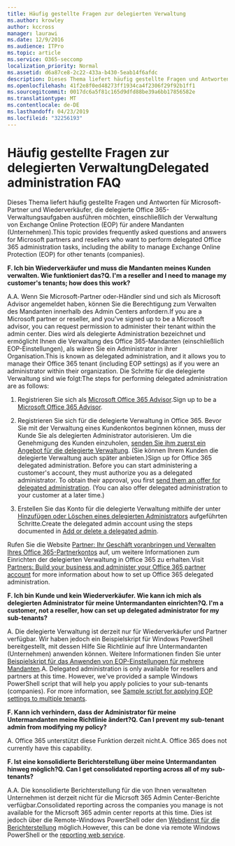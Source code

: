 ```yaml
---
title: Häufig gestellte Fragen zur delegierten Verwaltung
ms.author: krowley
author: kccross
manager: laurawi
ms.date: 12/9/2016
ms.audience: ITPro
ms.topic: article
ms.service: O365-seccomp
localization_priority: Normal
ms.assetid: d6a87ce8-2c22-433a-b430-5eab14f6afdc
description: Dieses Thema liefert häufig gestellte Fragen und Antworten für Microsoft-Partner und Wiederverkäufer, die delegierte Office 365-Verwaltungsaufgaben ausführen möchten, einschließlich der Verwaltung von Exchange Online Protection (EOP) für andere Mandanten (Unternehmen).
ms.openlocfilehash: 41f2e8f0ed48273ff1934ca4f2306f29f92b1ff1
ms.sourcegitcommit: 0017dc6a5f81c165d9dfd88be39a6bb17856582e
ms.translationtype: MT
ms.contentlocale: de-DE
ms.lasthandoff: 04/23/2019
ms.locfileid: "32256193"
---
```

# <a name="delegated-administration-faq"></a><span data-ttu-id="d2d38-103">Häufig gestellte Fragen zur delegierten Verwaltung</span><span class="sxs-lookup"><span data-stu-id="d2d38-103">Delegated administration FAQ</span></span>

<span data-ttu-id="d2d38-104">Dieses Thema liefert häufig gestellte Fragen und Antworten für Microsoft-Partner und Wiederverkäufer, die delegierte Office 365-Verwaltungsaufgaben ausführen möchten, einschließlich der Verwaltung von Exchange Online Protection (EOP) für andere Mandanten (Unternehmen).</span><span class="sxs-lookup"><span data-stu-id="d2d38-104">This topic provides frequently asked questions and answers for Microsoft partners and resellers who want to perform delegated Office 365 administration tasks, including the ability to manage Exchange Online Protection (EOP) for other tenants (companies).</span></span>
  
 <span data-ttu-id="d2d38-105">**F. Ich bin Wiederverkäufer und muss die Mandanten meines Kunden verwalten. Wie funktioniert das?**</span><span class="sxs-lookup"><span data-stu-id="d2d38-105">**Q. I'm a reseller and I need to manage my customer's tenants; how does this work?**</span></span>
  
<span data-ttu-id="d2d38-106">A.</span><span class="sxs-lookup"><span data-stu-id="d2d38-106">A.</span></span> <span data-ttu-id="d2d38-107">Wenn Sie Microsoft-Partner oder-Händler sind und sich als Microsoft Advisor angemeldet haben, können Sie die Berechtigung zum Verwalten des Mandanten innerhalb des Admin Centers anfordern.</span><span class="sxs-lookup"><span data-stu-id="d2d38-107">If you are a Microsoft partner or reseller, and you've signed up to be a Microsoft advisor, you can request permission to administer their tenant within the admin center.</span></span> <span data-ttu-id="d2d38-108">Dies wird als delegierte Administration bezeichnet und ermöglicht Ihnen die Verwaltung des Office 365-Mandanten (einschließlich EOP-Einstellungen), als wären Sie ein Administrator in ihrer Organisation.</span><span class="sxs-lookup"><span data-stu-id="d2d38-108">This is known as delegated administration, and it allows you to manage their Office 365 tenant (including EOP settings) as if you were an administrator within their organization.</span></span> <span data-ttu-id="d2d38-109">Die Schritte für die delegierte Verwaltung sind wie folgt:</span><span class="sxs-lookup"><span data-stu-id="d2d38-109">The steps for performing delegated administration are as follows:</span></span>
  
1. <span data-ttu-id="d2d38-110">Registrieren Sie sich als [Microsoft Office 365 Advisor](https://aka.ms/cloudbenefits).</span><span class="sxs-lookup"><span data-stu-id="d2d38-110">Sign up to be a [Microsoft Office 365 Advisor](https://aka.ms/cloudbenefits).</span></span>
    
2. <span data-ttu-id="d2d38-p102">Registrieren Sie sich für die delegierte Verwaltung in Office 365. Bevor Sie mit der Verwaltung eines Kundenkontos beginnen können, muss der Kunde Sie als delegierten Administrator autorisieren. Um die Genehmigung des Kunden einzuholen, [senden Sie ihm zuerst ein Angebot für die delegierte Verwaltung](https://go.microsoft.com/fwlink/?LinkId=396829). (Sie können Ihrem Kunden die delegierte Verwaltung auch später anbieten.)</span><span class="sxs-lookup"><span data-stu-id="d2d38-p102">Sign up for Office 365 delegated administration. Before you can start administering a customer's account, they must authorize you as a delegated administrator. To obtain their approval, you first [send them an offer for delegated administration](https://go.microsoft.com/fwlink/?LinkId=396829). (You can also offer delegated administration to your customer at a later time.)</span></span> 
    
3. <span data-ttu-id="d2d38-115">Erstellen Sie das Konto für die delegierte Verwaltung mithilfe der unter [Hinzufügen oder Löschen eines delegierten Administrators](https://go.microsoft.com/fwlink/?LinkId=396831) aufgeführten Schritte.</span><span class="sxs-lookup"><span data-stu-id="d2d38-115">Create the delegated admin account using the steps documented in [Add or delete a delegated admin](https://go.microsoft.com/fwlink/?LinkId=396831).</span></span>
    
<span data-ttu-id="d2d38-116">Rufen Sie die Website [Partner: Ihr Geschäft voranbringen und Verwalten Ihres Office 365-Partnerkontos](https://go.microsoft.com/fwlink/?LinkId=301485) auf, um weitere Informationen zum Einrichten der delegierten Verwaltung in Office 365 zu erhalten.</span><span class="sxs-lookup"><span data-stu-id="d2d38-116">Visit [Partners: Build your business and administer your Office 365 partner account](https://go.microsoft.com/fwlink/?LinkId=301485) for more information about how to set up Office 365 delegated administration.</span></span> 
  
 <span data-ttu-id="d2d38-117">**F. Ich bin Kunde und kein Wiederverkäufer. Wie kann ich mich als delegierten Administrator für meine Untermandanten einrichten?**</span><span class="sxs-lookup"><span data-stu-id="d2d38-117">**Q. I'm a customer, not a reseller, how can set up delegated administrator for my sub-tenants?**</span></span>
  
<span data-ttu-id="d2d38-p103">A. Die delegierte Verwaltung ist derzeit nur für Wiederverkäufer und Partner verfügbar. Wir haben jedoch ein Beispielskript für Windows PowerShell bereitgestellt, mit dessen Hilfe Sie Richtlinie auf Ihre Untermandanten (Unternehmen) anwenden können. Weitere Informationen finden Sie unter [Beispielskript für das Anwenden von EOP-Einstellungen für mehrere Mandanten](sample-script-for-applying-eop-settings-to-multiple-tenants.md).</span><span class="sxs-lookup"><span data-stu-id="d2d38-p103">A. Delegated administration is only available for resellers and partners at this time. However, we've provided a sample Windows PowerShell script that will help you apply policies to your sub-tenants (companies). For more information, see [Sample script for applying EOP settings to multiple tenants](sample-script-for-applying-eop-settings-to-multiple-tenants.md).</span></span>
  
 <span data-ttu-id="d2d38-122">**F. Kann ich verhindern, dass der Administrator für meine Untermandanten meine Richtlinie ändert?**</span><span class="sxs-lookup"><span data-stu-id="d2d38-122">**Q. Can I prevent my sub-tenant admin from modifying my policy?**</span></span>
  
<span data-ttu-id="d2d38-p104">A. Office 365 unterstützt diese Funktion derzeit nicht.</span><span class="sxs-lookup"><span data-stu-id="d2d38-p104">A. Office 365 does not currently have this capability.</span></span>
  
 <span data-ttu-id="d2d38-125">**F. Ist eine konsolidierte Berichterstellung über meine Untermandanten hinweg möglich?**</span><span class="sxs-lookup"><span data-stu-id="d2d38-125">**Q. Can I get consolidated reporting across all of my sub-tenants?**</span></span>
  
<span data-ttu-id="d2d38-126">A.</span><span class="sxs-lookup"><span data-stu-id="d2d38-126">A.</span></span> <span data-ttu-id="d2d38-127">Die konsolidierte Berichterstellung für die von Ihnen verwalteten Unternehmen ist derzeit nicht für die Micrsoft 365 Admin Center-Berichte verfügbar.</span><span class="sxs-lookup"><span data-stu-id="d2d38-127">Consolidated reporting across the companies you manage is not available for the Micrsoft 365 admin center reports at this time.</span></span> <span data-ttu-id="d2d38-128">Dies ist jedoch über die Remote-Windows PowerShell oder den [Webdienst für die Berichterstellung](https://go.microsoft.com/fwlink/?LinkId=279926) möglich.</span><span class="sxs-lookup"><span data-stu-id="d2d38-128">However, this can be done via remote Windows PowerShell or the [reporting web service](https://go.microsoft.com/fwlink/?LinkId=279926).</span></span> 
  

